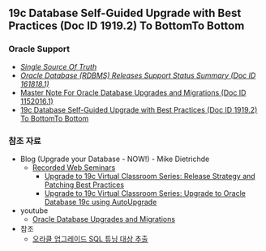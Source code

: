 ## 19c Database Self-Guided Upgrade with Best Practices (Doc ID 1919.2)	To BottomTo Bottom	

### Oracle Support
* [*Single Source Of Truth*](https://support.oracle.com/epmos/faces/DocumentDisplay?_afrLoop=191785139475284&parent=DOCUMENT&sourceId=1088018.1&id=742060.1&_afrWindowMode=0&_adf.ctrl-state=brnvjhqit_148)
* [*Oracle Database (RDBMS) Releases Support Status Summary (Doc ID 161818.1)*](https://support.oracle.com/epmos/faces/DocumentDisplay?_afrLoop=191886320190757&parent=DOCUMENT&sourceId=742060.1&id=161818.1&_afrWindowMode=0&_adf.ctrl-state=brnvjhqit_246)
* [Master Note For Oracle Database Upgrades and Migrations (Doc ID 1152016.1)](https://support.oracle.com/epmos/faces/SearchDocDisplay?_adf.ctrl-state=uw45dkg6d_4&_afrLoop=177317286470627#aref_section32)
* [19c Database Self-Guided Upgrade with Best Practices (Doc ID 1919.2)	To BottomTo Bottom	](https://support.oracle.com/epmos/faces/DocumentDisplay?_afrLoop=381368851071665&parent=WIDGET_INFORMATION_CENTER&sourceId=1369591.1&id=1919.2&_afrWindowMode=0&_adf.ctrl-state=90kjb4hnm_185)
### 참조 자료
* Blog (Upgrade your Database - NOW!) - Mike Dietrichde
  * [Recorded Web Seminars](https://mikedietrichde.com/videos/)
    * [Upgrade to 19c Virtual Classroom Series: Release Strategy and Patching Best Practices](https://videohub.oracle.com/media/Upgrade+to+19c+Virtual+Classroom+SeriesA+Release+Strategy+and+Patching+Best+Practices/1_5acfk3kk)
    * [Upgrade to 19c Virtual Classroom Series: Upgrade to Oracle Database 19c using AutoUpgrade](https://videohub.oracle.com/media/Upgrade+to+19c+Virtual+Classroom+SeriesA+Upgrade+to+Oracle+Database+19c+using+AutoUpgrade/1_kwrolije)
* youtube
  * [Oracle Database Upgrades and Migrations](https://www.youtube.com/channel/UCTKvCZwAbOeTSRFQDAh7yXw)
* 참조
  * [오라클 업그레이드 SQL 튜닝 대상 추출](https://argolee.tistory.com/103)

